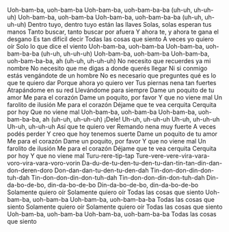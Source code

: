 
Uoh-bam-ba, uoh-bam-ba
Uoh-bam-ba, uoh-bam-ba-ba (uh-uh, uh-uh-uh)
Uoh-bam-ba, uoh-bam-ba
Uoh-bam-ba, uoh-bam-ba-ba (uh-uh, uh-uh-uh)
Dentro tuyo, dentro tuyo están las llaves
Solas, solas esperan tus manos
Tanto buscar, tanto buscar por afuera
Y ahora te, y ahora te gana el desgano
Es tan difícil decir
Todas las cosas que siento
A veces yo quiero oír
Solo lo que dice el viento
Uoh-bam-ba, uoh-bam-ba
Uoh-bam-ba, uoh-bam-ba-ba (uh-uh, uh-uh-uh)
Uoh-bam-ba, uoh-bam-ba
Uoh-bam-ba, uoh-bam-ba-ba, ah (uh-uh, uh-uh-uh)
No necesito que recuerdes ya mi nombre
No necesito que me digas a donde querés llegar
Ni si conmigo estás vengándote de un hombre
No es necesario que preguntes qué es lo que te quiero dar
Porque ahora yo quiero ver
Tus piernas nena tan fuertes
Atrapándome en su red
Llevándome para siempre
Dame un poquito de tu amor
Me para el corazón
Dame un poquito, por favor
Y que no viene mal
Un farolito de ilusión
Me para el corazón
Déjame que te vea cerquita
Cerquita por hoy
Que no viene mal
Uoh-bam-ba, uoh-bam-ba
Uoh-bam-ba, uoh-bam-ba-ba, ah (uh-uh, uh-uh-uh)
¡Dele!
Uh-uh, uh-uh-uh
Uh-uh, uh-uh-uh
Uh-uh, uh-uh-uh
Así que te quiero ver
Remando nena muy fuerte
A veces podés perder
Y creo que hoy tenemos suerte
Dame un poquito de tu amor
Me para el corazón
Dame un poquito, por favor
Y que no viene mal
Un farolito de ilusión
Me para el corazón
Déjame que te vea cerquita
Cerquita por hoy
Y que no viene mal
Turu-rere-tip-tap
Ture-vere-vere-vira-vara-voro-vira-vara-voro-vorin
Da-du-de-tu-den-tu-den-tu-dan-tin-tan-din-dan-don-deren-doro
Don-dan-dan-tu-den-tu-den-dah
Tin-don-don-din-don-tuh-dah
Tin-don-don-din-don-tuh-dah
Tin-don-don-din-don-tuh-dah
Din-da-bo-de-bo, din-da-bo-de-bo
Din-da-bo-de-bo, din-da-bo-de-bo
Solamente quiero oír
Solamente quiero oír
Todas las cosas que siento
Uoh-bam-ba, uoh-bam-ba
Uoh-bam-ba, uoh-bam-ba-ba
Todas las cosas que siento
Solamente quiero oír
Solamente quiero oír
Todas las cosas que siento
Uoh-bam-ba, uoh-bam-ba
Uoh-bam-ba, uoh-bam-ba-ba
Todas las cosas que siento
